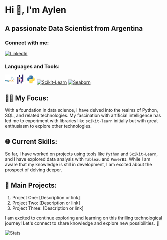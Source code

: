 # Hi 👋, I'm Aylen
## A passionate Data Scientist from Argentina

### Connect with me:
<a href="https://linkedin.com/in/aylén-sol-guzman" target="blank"><img src="https://raw.githubusercontent.com/rahuldkjain/github-profile-readme-generator/master/src/images/icons/Social/linked-in-alt.svg" alt="LinkedIn" width="30" height="30" /></a>

### Languages and Tools:
[<img src="https://raw.githubusercontent.com/devicons/devicon/master/icons/mysql/mysql-original-wordmark.svg" alt="MySQL" width="30" height="30">](https://www.mysql.com/)
[<img src="https://raw.githubusercontent.com/devicons/devicon/2ae2a900d2f041da66e950e4d48052658d850630/icons/pandas/pandas-original.svg" alt="Pandas" width="30" height="30">](https://pandas.pydata.org/)
[<img src="https://raw.githubusercontent.com/devicons/devicon/master/icons/python/python-original.svg" alt="Python" width="30" height="30">](https://www.python.org/)
[<img src="https://raw.githubusercontent.com/devicons/devicon/master/icons/scikit-learn/scikit-learn-original.svg" alt="Scikit-Learn" width="30" height="30">](https://scikit-learn.org/)
[<img src="https://seaborn.pydata.org/_images/logo-mark-lightbg.svg" alt="Seaborn" width="30" height="30">](https://seaborn.pydata.org/)

## 👩‍💻 My Focus:
With a foundation in data science, I have delved into the realms of Python, SQL, and related technologies. My fascination with artificial intelligence has led me to experiment with libraries like `scikit-learn` initially but with great enthusiasm to explore other technologies.

## 🌐 Current Skills:
So far, I have worked on projects using tools like `Python` and `Scikit-Learn`, and I have explored data analysis with `Tableau` and `PowerBI`. While I am aware that my knowledge is still in development, I am excited about the prospect of delving deeper.

## 🚀 Main Projects:
1. Project One: [Description or link]
2. Project Two: [Description or link]
3. Project Three: [Description or link]

I am excited to continue exploring and learning on this thrilling technological journey! Let's connect to share knowledge and explore new possibilities. 🌟

![Stats](https://github-readme-stats.vercel.app/api?username=asguzman&show_icons=true&locale=en)


